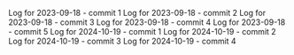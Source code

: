 Log for 2023-09-18 - commit 1
Log for 2023-09-18 - commit 2
Log for 2023-09-18 - commit 3
Log for 2023-09-18 - commit 4
Log for 2023-09-18 - commit 5
Log for 2024-10-19 - commit 1
Log for 2024-10-19 - commit 2
Log for 2024-10-19 - commit 3
Log for 2024-10-19 - commit 4

